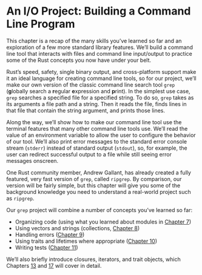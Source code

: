 # An I/O Project: Building a Command Line Program

This chapter is a recap of the many skills you’ve learned so far and an
exploration of a few more standard library features. We’ll build a command line
tool that interacts with files and command line input/output to practice some of
the Rust concepts you now have under your belt.

Rust’s speed, safety, single binary output, and cross-platform support make it
an ideal language for creating command line tools, so for our project, we’ll
make our own version of the classic command line search tool `grep`
(**g**lobally search a **r**egular **e**xpression and **p**rint). In the
simplest use case, `grep` searches a specified file for a specified string. To
do so, `grep` takes as its arguments a file path and a string. Then it reads
the file, finds lines in that file that contain the string argument, and prints
those lines.

Along the way, we’ll show how to make our command line tool use the terminal
features that many other command line tools use. We’ll read the value of an
environment variable to allow the user to configure the behavior of our tool.
We’ll also print error messages to the standard error console stream (`stderr`)
instead of standard output (`stdout`), so, for example, the user can redirect
successful output to a file while still seeing error messages onscreen.

One Rust community member, Andrew Gallant, has already created a fully
featured, very fast version of `grep`, called `ripgrep`. By comparison, our
version will be fairly simple, but this chapter will give you some of the
background knowledge you need to understand a real-world project such as
`ripgrep`.

Our `grep` project will combine a number of concepts you’ve learned so far:

* Organizing code (using what you learned about modules in [Chapter 7][ch7]<!--
  ignore -->)
* Using vectors and strings (collections, [Chapter 8][ch8]<!-- ignore -->)
* Handling errors ([Chapter 9][ch9]<!-- ignore -->)
* Using traits and lifetimes where appropriate ([Chapter 10][ch10]<!-- ignore
  -->)
* Writing tests ([Chapter 11][ch11]<!-- ignore -->)

We’ll also briefly introduce closures, iterators, and trait objects, which
Chapters [13][ch13]<!-- ignore --> and [17][ch17]<!-- ignore --> will cover in
detail.

[ch7]: ch07-00-managing-growing-projects-with-packages-crates-and-modules.html
[ch8]: ch08-00-common-collections.html
[ch9]: ch09-00-error-handling.html
[ch10]: ch10-00-generics.html
[ch11]: ch11-00-testing.html
[ch13]: ch13-00-functional-features.html
[ch17]: ch17-00-oop.html
